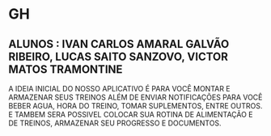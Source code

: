 # GH
## ALUNOS : IVAN CARLOS AMARAL GALVÃO RIBEIRO, LUCAS SAITO SANZOVO, VICTOR MATOS TRAMONTINE
A IDEIA INICIAL DO NOSSO APLICATIVO É PARA VOCÊ MONTAR E ARMAZENAR SEUS TREINOS ALÉM DE ENVIAR NOTIFICAÇÕES PARA VOCÊ BEBER AGUA, HORA DO TREINO, TOMAR SUPLEMENTOS, ENTRE OUTROS. <br />
E TAMBEM SERA POSSIVEL COLOCAR SUA ROTINA DE ALIMENTAÇÃO E DE TREINOS, ARMAZENAR SEU PROGRESSO E DOCUMENTOS.
